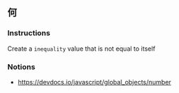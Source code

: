 ## 何

### Instructions

Create a `inequality` value that is not equal to itself


### Notions

- https://devdocs.io/javascript/global_objects/number